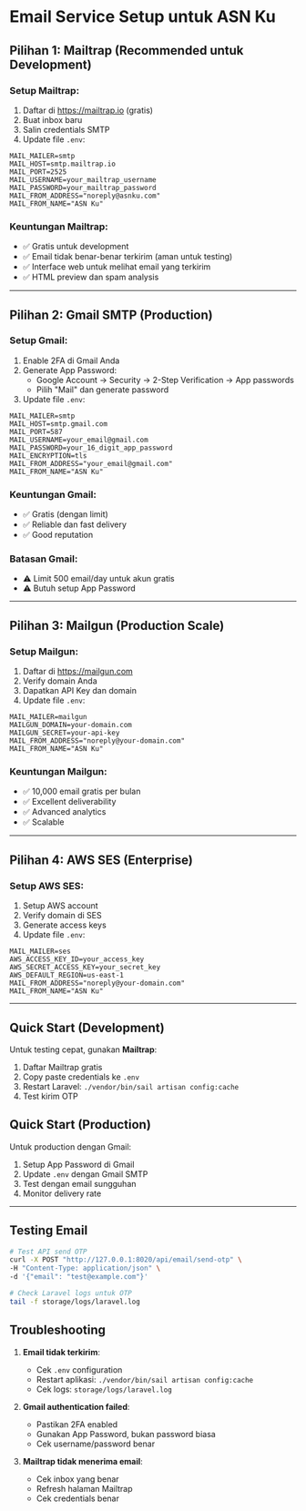 # Email Service Setup untuk ASN Ku

## Pilihan 1: Mailtrap (Recommended untuk Development)

### Setup Mailtrap:
1. Daftar di https://mailtrap.io (gratis)
2. Buat inbox baru
3. Salin credentials SMTP
4. Update file `.env`:

```env
MAIL_MAILER=smtp
MAIL_HOST=smtp.mailtrap.io
MAIL_PORT=2525
MAIL_USERNAME=your_mailtrap_username
MAIL_PASSWORD=your_mailtrap_password
MAIL_FROM_ADDRESS="noreply@asnku.com"
MAIL_FROM_NAME="ASN Ku"
```

### Keuntungan Mailtrap:
- ✅ Gratis untuk development
- ✅ Email tidak benar-benar terkirim (aman untuk testing)
- ✅ Interface web untuk melihat email yang terkirim
- ✅ HTML preview dan spam analysis

---

## Pilihan 2: Gmail SMTP (Production)

### Setup Gmail:
1. Enable 2FA di Gmail Anda
2. Generate App Password:
   - Google Account → Security → 2-Step Verification → App passwords
   - Pilih "Mail" dan generate password
3. Update file `.env`:

```env
MAIL_MAILER=smtp
MAIL_HOST=smtp.gmail.com
MAIL_PORT=587
MAIL_USERNAME=your_email@gmail.com
MAIL_PASSWORD=your_16_digit_app_password
MAIL_ENCRYPTION=tls
MAIL_FROM_ADDRESS="your_email@gmail.com"
MAIL_FROM_NAME="ASN Ku"
```

### Keuntungan Gmail:
- ✅ Gratis (dengan limit)
- ✅ Reliable dan fast delivery
- ✅ Good reputation

### Batasan Gmail:
- ⚠️ Limit 500 email/day untuk akun gratis
- ⚠️ Butuh setup App Password

---

## Pilihan 3: Mailgun (Production Scale)

### Setup Mailgun:
1. Daftar di https://mailgun.com
2. Verify domain Anda
3. Dapatkan API Key dan domain
4. Update file `.env`:

```env
MAIL_MAILER=mailgun
MAILGUN_DOMAIN=your-domain.com
MAILGUN_SECRET=your-api-key
MAIL_FROM_ADDRESS="noreply@your-domain.com"
MAIL_FROM_NAME="ASN Ku"
```

### Keuntungan Mailgun:
- ✅ 10,000 email gratis per bulan
- ✅ Excellent deliverability
- ✅ Advanced analytics
- ✅ Scalable

---

## Pilihan 4: AWS SES (Enterprise)

### Setup AWS SES:
1. Setup AWS account
2. Verify domain di SES
3. Generate access keys
4. Update file `.env`:

```env
MAIL_MAILER=ses
AWS_ACCESS_KEY_ID=your_access_key
AWS_SECRET_ACCESS_KEY=your_secret_key
AWS_DEFAULT_REGION=us-east-1
MAIL_FROM_ADDRESS="noreply@your-domain.com"
MAIL_FROM_NAME="ASN Ku"
```

---

## Quick Start (Development)

Untuk testing cepat, gunakan **Mailtrap**:

1. Daftar Mailtrap gratis
2. Copy paste credentials ke `.env`
3. Restart Laravel: `./vendor/bin/sail artisan config:cache`
4. Test kirim OTP

## Quick Start (Production)

Untuk production dengan Gmail:

1. Setup App Password di Gmail
2. Update `.env` dengan Gmail SMTP
3. Test dengan email sungguhan
4. Monitor delivery rate

---

## Testing Email

```bash
# Test API send OTP
curl -X POST "http://127.0.0.1:8020/api/email/send-otp" \
-H "Content-Type: application/json" \
-d '{"email": "test@example.com"}'

# Check Laravel logs untuk OTP
tail -f storage/logs/laravel.log
```

## Troubleshooting

1. **Email tidak terkirim**:
   - Cek `.env` configuration
   - Restart aplikasi: `./vendor/bin/sail artisan config:cache`
   - Cek logs: `storage/logs/laravel.log`

2. **Gmail authentication failed**:
   - Pastikan 2FA enabled
   - Gunakan App Password, bukan password biasa
   - Cek username/password benar

3. **Mailtrap tidak menerima email**:
   - Cek inbox yang benar
   - Refresh halaman Mailtrap
   - Cek credentials benar
